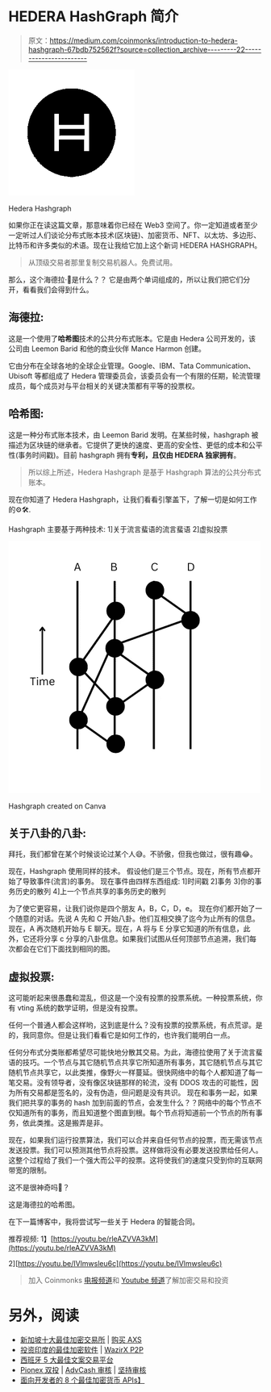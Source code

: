 # HEDERA HashGraph 简介

> 原文：<https://medium.com/coinmonks/introduction-to-hedera-hashgraph-67bdb752562f?source=collection_archive---------22----------------------->

![](img/6ea0e9896abef7891b0e0fb7194f48bc.png)

Hedera Hashgraph

如果你正在读这篇文章，那意味着你已经在 Web3 空间了。你一定知道或者至少一定听过人们谈论分布式账本技术(区块链)、加密货币、NFT、以太坊、多边形、比特币和许多类似的术语。现在让我给它加上这个新词 HEDERA HASHGRAPH。

> 从顶级交易者那里复制交易机器人。免费试用。

那么，这个海德拉·🧐是什么？？
它是由两个单词组成的，所以让我们把它们分开，看看我们会得到什么。

## 海德拉:

这是一个使用了**哈希图**技术的公共分布式账本。它是由 Hedera 公司开发的，该公司由 Leemon Barid 和他的商业伙伴 Mance Harmon 创建。

它由分布在全球各地的全球企业管理。Google、IBM、Tata Communication、Ubisoft 等都组成了 Hedera 管理委员会，该委员会有一个有限的任期，轮流管理成员，每个成员对与平台相关的关键决策都有平等的投票权。

## 哈希图:

这是一种分布式账本技术，由 Leemon Barid 发明。在某些时候，hashgraph 被描述为区块链的继承者。它提供了更快的速度、更高的安全性、更低的成本和公平性(事务时间戳)。目前 hashgraph 拥有**专利，且仅由 HEDERA 独家拥有**。

> 所以综上所述，Hedera Hashgraph 是基于 Hashgraph 算法的公共分布式账本。

现在你知道了 Hedera Hashgraph，让我们看看引擎盖下，了解一切是如何工作的⚙️🛠️.

Hashgraph 主要基于两种技术:
1]关于流言蜚语的流言蜚语
2]虚拟投票

![](img/390908b6dc7096f0db293d870d77207c.png)

Hashgraph created on Canva

## 关于八卦的八卦:

拜托，我们都曾在某个时候谈论过某个人😅。不骄傲，但我也做过，很有趣😂。

现在，Hashgraph 使用同样的技术。
假设他们是三个节点。现在，所有节点都开始了导致事件(流言)的事务。
现在事件由四样东西组成:
1]时间戳
2]事务
3]你的事务历史的散列
4]上一个节点共享的事务历史的散列

为了使它更容易，让我们说你是四个朋友 A，B，C，D，e。
现在你们都开始了一个随意的对话。先说 A 先和 C 开始八卦。他们互相交换了迄今为止所有的信息。现在，A 再次随机开始与 E 聊天。现在，A 将与 E 分享它知道的所有信息，此外，它还将分享 c 分享的八卦信息。如果我们试图从任何顶部节点追溯，我们每次都会在它们下面找到相同的图。

## 虚拟投票:

这可能听起来很愚蠢和混乱，但这是一个没有投票的投票系统。一种投票系统，你有 vting 系统的数学证明，但是没有投票。

任何一个普通人都会这样哟，这到底是什么？没有投票的投票系统，有点荒谬。是的，我同意你。但是让我们看看它是如何工作的，也许我们能明白一点。

任何分布式分类账都希望尽可能快地分散其交易。为此，海德拉使用了关于流言蜚语的技巧。一个节点与其它随机节点共享它所知道所有事务，其它随机节点与其它随机节点共享它，以此类推，像野火一样蔓延。很快网络中的每个人都知道了每一笔交易。没有领导者，没有像区块链那样的轮流，没有 DDOS 攻击的可能性，因为所有交易都是签名的，没有伪造，但问题是没有共识。
现在和事务一起，如果我们把共享的事务的 hash 加到前面的节点，会发生什么？？网络中的每个节点不仅知道所有的事务，而且知道整个图直到根。每个节点将知道前一个节点的所有事务，依此类推。这是搬弄是非。

现在，如果我们运行投票算法，我们可以合并来自任何节点的投票，而无需该节点发送投票。我们可以预测其他节点将投票。这样做将没有必要发送投票给任何人。这整个过程给了我们一个强大而公平的投票。这将使我们的速度只受到你的互联网带宽的限制。

这不是很神奇吗🤯？

这是海德拉的哈希图。

在下一篇博客中，我将尝试写一些关于 Hedera 的智能合同。

推荐视频:
1】[https://youtu.be/rleAZVVA3kM](https://youtu.be/rleAZVVA3kM)

2][https://youtu.be/IVlmwsleu6c](https://youtu.be/IVlmwsleu6c)

> 加入 Coinmonks [电报频道](https://t.me/coincodecap)和 [Youtube 频道](https://www.youtube.com/c/coinmonks/videos)了解加密交易和投资

# 另外，阅读

*   [新加坡十大最佳加密交易所](https://coincodecap.com/crypto-exchange-in-singapore) | [购买 AXS](https://coincodecap.com/buy-axs-token)
*   [投资印度的最佳加密软件](https://coincodecap.com/best-crypto-to-invest-in-india-in-2021) | [WazirX P2P](https://coincodecap.com/wazirx-p2p)
*   [西班牙 5 大最佳文案交易平台](https://coincodecap.com/copy-trading-spain)
*   [Pionex 双投](https://coincodecap.com/pionex-dual-investment) | [AdvCash 审核](https://coincodecap.com/advcash-review) | [坚持审核](https://coincodecap.com/uphold-review)
*   [面向开发者的 8 个最佳加密货币 APIs】](https://coincodecap.com/best-cryptocurrency-apis)